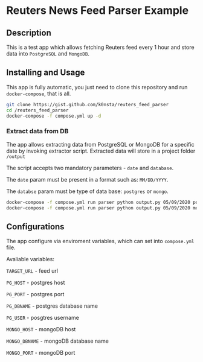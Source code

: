 # Reuters News Feed Parser Example

## Description

This is a test app which allows fetching Reuters feed every 1 hour and store data into `PostgreSQL` and `MongoDB`.

## Installing and Usage

This app is fully automatic, you just need to clone this repository and run `docker-compose`, that is all.

```bash
git clone https://gist.github.com/k0nsta/reuters_feed_parser
cd /reuters_feed_parser
docker-compose -f compose.yml up -d
```

### Extract data from DB

The app allows extracting data from PostgreSQL or MongoDB for a specific date by invoking extractor script. Extracted data will store in a project folder `/output`

The script accepts two mandatory parameters - `date` and `database`.

The `date` param must be present in a format such as: `MM/DD/YYYY`.

The `databse` param must be type of data base: `postgres` or `mongo`.


```bash
docker-compose -f compose.yml run parser python output.py 05/09/2020 postgres
docker-compose -f compose.yml run parser python output.py 05/09/2020 mongo
```

## Configurations

The app configure via enviroment variables, which can set into `compose.yml` file.

Avaliable variables:

`TARGET_URL` - feed url

`PG_HOST` - postgres host

`PG_PORT` - postgres port

`PG_DBNAME` - postgres database name

`PG_USER` - posgtres username

`MONGO_HOST` - mongoDB host

`MONGO_DBNAME` - mongoDB database name

`MONGO_PORT` - mongoDB port

